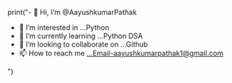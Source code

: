 print("- 👋 Hi, I’m @AayushkumarPathak
- 👀 I’m interested in ...Python
- 🌱 I’m currently learning ...Python DSA
- 💞️ I’m looking to collaborate on ...Github
- 📫 How to reach me ...Email-aayushkumarpathak1@gmail.com

<!---
AayushkumarPathak/AayushkumarPathak is a ✨ special ✨ repository because its `README.md` (this file) appears on your GitHub profile.
You can click the Preview link to take a look at your changes.
--->")
